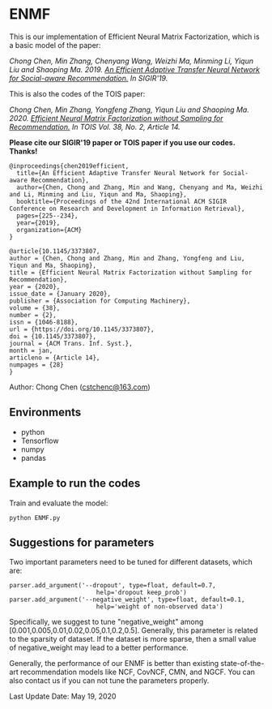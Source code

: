 # ENMF

This is our implementation of Efficient Neural Matrix Factorization, which is a basic model of the paper:



*Chong Chen, Min Zhang, Chenyang Wang, Weizhi Ma, Minming Li, Yiqun Liu and Shaoping Ma. 2019. [An Efficient Adaptive Transfer Neural Network for Social-aware Recommendation.](http://www.thuir.cn/group/~mzhang/publications/SIGIR2019ChenC.pdf) 
In SIGIR'19.*


This is also the codes of the TOIS paper:

*Chong Chen, Min Zhang, Yongfeng Zhang, Yiqun Liu and Shaoping Ma. 2020. [Efficient Neural Matrix Factorization without Sampling for Recommendation.](https://chenchongthu.github.io/files/TOIS_ENMF.pdf) 
In TOIS Vol. 38, No. 2, Article 14.*

**Please cite our SIGIR'19 paper or TOIS paper if you use our codes. Thanks!**

```
@inproceedings{chen2019efficient,
  title={An Efficient Adaptive Transfer Neural Network for Social-aware Recommendation},
  author={Chen, Chong and Zhang, Min and Wang, Chenyang and Ma, Weizhi and Li, Minming and Liu, Yiqun and Ma, Shaoping},
  booktitle={Proceedings of the 42nd International ACM SIGIR Conference on Research and Development in Information Retrieval},
  pages={225--234},
  year={2019},
  organization={ACM}
}
```
```
@article{10.1145/3373807, 
author = {Chen, Chong and Zhang, Min and Zhang, Yongfeng and Liu, Yiqun and Ma, Shaoping}, 
title = {Efficient Neural Matrix Factorization without Sampling for Recommendation}, 
year = {2020}, 
issue_date = {January 2020}, 
publisher = {Association for Computing Machinery}, 
volume = {38}, 
number = {2}, 
issn = {1046-8188}, 
url = {https://doi.org/10.1145/3373807}, 
doi = {10.1145/3373807}, 
journal = {ACM Trans. Inf. Syst.}, 
month = jan, 
articleno = {Article 14}, 
numpages = {28}
}
```

Author: Chong Chen (cstchenc@163.com)

## Environments

- python
- Tensorflow
- numpy
- pandas


## Example to run the codes		

Train and evaluate the model:

```
python ENMF.py
```
## Suggestions for parameters

Two important parameters need to be tuned for different datasets, which are:

```
parser.add_argument('--dropout', type=float, default=0.7,
                        help='dropout keep_prob')
parser.add_argument('--negative_weight', type=float, default=0.1,
                        help='weight of non-observed data')
```
                        
Specifically, we suggest to tune "negative_weight" among \[0.001,0.005,0.01,0.02,0.05,0.1,0.2,0.5]. Generally, this parameter is related to the sparsity of dataset. If the dataset is more sparse, then a small value of negative_weight may lead to a better performance.


Generally, the performance of our ENMF is better than existing state-of-the-art recommendation models like NCF, CovNCF, CMN, and NGCF. You can also contact us if you can not tune the parameters properly.


Last Update Date: May 19, 2020
